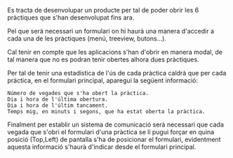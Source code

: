Es tracta de desenvolupar un producte per tal de poder obrir les 6 pràctiques que s'han desenvolupat fins ara.

Pel que serà necessari un formulari on hi haurà una manera d'accedir a cada una de les pràctiques (menú, treeview, butons...).

Cal tenir en compte que les aplicacions s'han d'obrir en manera modal, de tal manera que no es podran tenir obertes alhora dues pràctiques.

Per tal de tenir una estadística de l'ús de cada pràctica caldrà que per cada pràctica, en el formulari principal, aparegui la següent informació:

    Número de vegades que s'ha obert la pràctica.
    Dia i hora de l'última obertura.
    Dia i hora de l'últim tancament.
    Temps mig, en minuts i segons, que ha estat oberta la pràctica.

Finalment per establir un sistema de comunicació serà necessari que cada vegada que s'obri el formulari d'una pràctica se li pugui forçar en quina posició (Top,Left) de pantalla s'ha de posicionar el formulari, evidentment aquesta informació s'haurà d'indicar desde el formulari principal.
